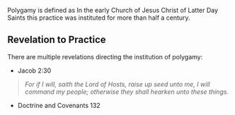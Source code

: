 
<!-- # Polygamy -->


Polygamy is defined as In the early Church of Jesus Christ of Latter Day Saints this practice was instituted for more than half a century.

## Revelation to Practice

There are multiple revelations directing the institution of polygamy:

- Jacob 2:30 
> *For if I will, saith the Lord of Hosts, raise up seed unto me, I will command my people; otherwise they shall hearken unto these things.*

- Doctrine and Covenants 132



